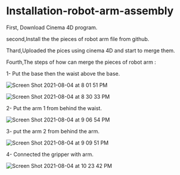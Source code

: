 # Installation-robot-arm-assembly 

First, Download Cinema 4D program.

second,Install the the pieces of robot arm file from github.

Thard,Uploaded the pices using cinema 4D and start to merge them.

Fourth,The steps of how can merge the pieces of robot arm :

1- Put the base then the waist above the base.

![Screen Shot 2021-08-04 at 8 01 51 PM](https://user-images.githubusercontent.com/85816257/128241017-6c9f952b-6ee6-43d9-97a0-7f25db8ae7d3.png)

![Screen Shot 2021-08-04 at 8 30 33 PM](https://user-images.githubusercontent.com/85816257/128241139-1a283887-cb91-4e29-838e-b6cbee466c82.png)

2- Put the arm 1 from behind the waist.

![Screen Shot 2021-08-04 at 9 06 54 PM](https://user-images.githubusercontent.com/85816257/128241216-74ed5e5c-0873-4efb-a233-d43d4e4c8091.png)

3- put the arm 2 from behind the arm.

![Screen Shot 2021-08-04 at 9 09 51 PM](https://user-images.githubusercontent.com/85816257/128241277-708c9091-8d8f-48d9-ab8e-8c0525365a63.png)

4- Connected the gripper with arm.

![Screen Shot 2021-08-04 at 10 23 42 PM](https://user-images.githubusercontent.com/85816257/128242391-1f176b49-69dc-43ad-b018-08fe7bc49184.png)
